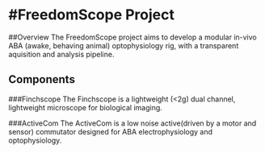 #FreedomScope Project
============

##Overview
The FreedomScope project aims to develop a modular in-vivo ABA (awake, behaving animal) optophysiology rig, with a transparent aquisition and analysis pipeline.

## Components
###Finchscope
The Finchscope is a lightweight (<2g) dual channel, lightweight microscope for biological imaging. 

###ActiveCom
The ActiveCom is a low noise active(driven by a motor and sensor) commutator designed for ABA electrophysiology and optophysiology.




